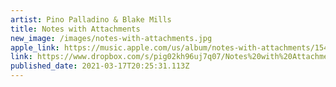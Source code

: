 ```yaml
---
artist: Pino Palladino & Blake Mills
title: Notes with Attachments
new_image: /images/notes-with-attachments.jpg
apple_link: https://music.apple.com/us/album/notes-with-attachments/1548394424
link: https://www.dropbox.com/s/pig02kh96uj7q07/Notes%20with%20Attachments.zip?dl=1
published_date: 2021-03-17T20:25:31.113Z
---
```

